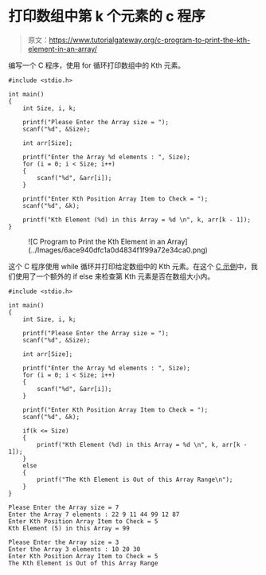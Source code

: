 # 打印数组中第 k 个元素的 c 程序

> 原文：<https://www.tutorialgateway.org/c-program-to-print-the-kth-element-in-an-array/>

编写一个 C 程序，使用 for 循环打印数组中的 Kth 元素。

```
#include <stdio.h>

int main()
{
	int Size, i, k;

	printf("Please Enter the Array size = ");
	scanf("%d", &Size);

	int arr[Size];

	printf("Enter the Array %d elements : ", Size);
	for (i = 0; i < Size; i++)
	{
		scanf("%d", &arr[i]);
	}

	printf("Enter Kth Position Array Item to Check = ");
	scanf("%d", &k);

	printf("Kth Element (%d) in this Array = %d \n", k, arr[k - 1]);
}
```

<figure class="wp-block-image size-large">![C Program to Print the Kth Element in an Array](../Images/6ace940dfc1a0d4834f1f99a72e34ca0.png)</figure>

这个 C 程序使用 while 循环并打印给定数组中的 Kth 元素。在这个 [C 示例](https://www.tutorialgateway.org/c-programming-examples/)中，我们使用了一个额外的 if else 来检查第 Kth 元素是否在数组大小内。

```
#include <stdio.h>

int main()
{
	int Size, i, k;

	printf("Please Enter the Array size = ");
	scanf("%d", &Size);

	int arr[Size];

	printf("Enter the Array %d elements : ", Size);
	for (i = 0; i < Size; i++)
	{
		scanf("%d", &arr[i]);
	}

	printf("Enter Kth Position Array Item to Check = ");
	scanf("%d", &k);

	if(k <= Size)
	{
		printf("Kth Element (%d) in this Array = %d \n", k, arr[k - 1]);
	}
	else
	{
		printf("The Kth Element is Out of this Array Range\n");
	}
}
```

```
Please Enter the Array size = 7
Enter the Array 7 elements : 22 9 11 44 99 12 87
Enter Kth Position Array Item to Check = 5
Kth Element (5) in this Array = 99 

Please Enter the Array size = 3
Enter the Array 3 elements : 10 20 30
Enter Kth Position Array Item to Check = 5
The Kth Element is Out of this Array Range
```